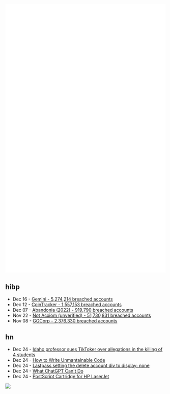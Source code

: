 ![Metrics](https://raw.githubusercontent.com/phixion/phixion/master/metrics.svg)

## hibp

<!--
for https://github.com/phixion/phixion/blob/main/.github/workflows/feeds.yml
-->
<!--START_SECTION:haveibeenpwnd-->
- Dec 16 - [Gemini - 5,274,214 breached accounts](https://haveibeenpwned.com/PwnedWebsites#Gemini)
- Dec 12 - [CoinTracker - 1,557,153 breached accounts](https://haveibeenpwned.com/PwnedWebsites#CoinTracker)
- Dec 07 - [Abandonia (2022) - 919,790 breached accounts](https://haveibeenpwned.com/PwnedWebsites#Abandonia2022)
- Nov 22 - [Not Acxiom (unverified) - 51,730,831 breached accounts](https://haveibeenpwned.com/PwnedWebsites#NotAcxiom)
- Nov 08 - [GGCorp - 2,376,330 breached accounts](https://haveibeenpwned.com/PwnedWebsites#GGCorp)
<!--END_SECTION:haveibeenpwnd-->

## hn

<!--
for https://github.com/phixion/phixion/blob/main/.github/workflows/feeds.yml
-->
<!--START_SECTION:hn-->
- Dec 24 - [Idaho professor sues TikToker over allegations in the killing of 4 students](https://www.nbcnews.com/news/us-news/idaho-professor-sues-tiktoker-allegations-killing-4-university-student-rcna63149)
- Dec 24 - [How to Write Unmantainable Code](https://github.com/Droogans/unmaintainable-code)
- Dec 24 - [Lastpass setting the delete account div to display: none](https://infosec.exchange/@chiesennegs/109570145849933257)
- Dec 24 - [What ChatGPT Can't Do](https://auerstack.substack.com/p/what-chatgpt-cant-do)
- Dec 24 - [PostScript Cartridge for HP LaserJet](https://www.pagetable.com/?p=1721)
<!--END_SECTION:hn-->

<!--
for https://yhype.me
-->
![](https://hit.yhype.me/github/profile?user_id=13013670)
